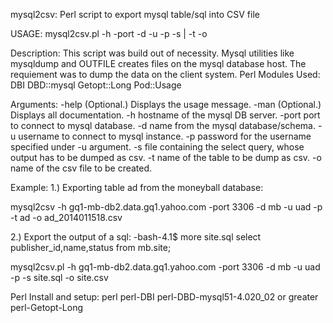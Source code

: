 mysql2csv: Perl script to export mysql table/sql into CSV file

USAGE: mysql2csv.pl -h <hostname> -port <port number> -d <DB name> -u <username> -p <password> -s <sql file> | -t <table name> -o <output filename>

Description:
This script was build out of necessity. Mysql utilities like mysqldump and OUTFILE creates files on the mysql database host.
The requiement was to dump the data on the client system.
Perl Modules Used: 
DBI 
DBD::mysql 
Getopt::Long
Pod::Usage

Arguments:
-help (Optional.) Displays the usage message.
  -man (Optional.) Displays all documentation.
  -h hostname of the mysql DB server.
  -port port to connect to mysql database.
  -d name from the mysql database/schema.
  -u username to connect to mysql instance.
  -p password for the username specified under -u argument.
  -s file containing the select query, whose output has to be dumped as csv.
  -t name of the table to be dump as csv.
  -o name of the csv file to be created.

Example:
1.) Exporting table ad from the moneyball database:

mysql2csv -h gq1-mb-db2.data.gq1.yahoo.com -port 3306 -d mb -u uad -p <xyz> -t ad -o ad_2014011518.csv

2.) Export the output of a sql:
-bash-4.1$ more site.sql
select publisher_id,name,status from mb.site;

mysql2csv.pl -h gq1-mb-db2.data.gq1.yahoo.com -port 3306 -d mb -u uad -p <xyz> -s site.sql -o site.csv

Perl Install and setup:
perl
perl-DBI
perl-DBD-mysql51-4.020_02 or greater
perl-Getopt-Long
